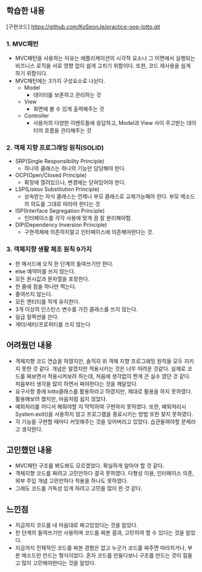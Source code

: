 ## 학습한 내용

[구현코드] https://github.com/KoSeonJe/practice-oop-lotto.git

### 1. MVC패턴

- MVC패턴을 사용하는 이유는 애플리케이션의 시각적 요소나 그 이면에서 실행되는 비즈니스 로직을 서로 영향 없이 쉽게 고치기 위함이다. 또한, 코드 재사용을 쉽게 하기 위함이다.
- MVC패턴에는 3가지 구성요소로 나뉜다.
  - Model
    - 데이터를 보존하고 관리하는 것
  - View
    - 화면에 볼 수 있게 출력해주는 것
  - Controller
    - 사용자의 다양한 이벤트들에 응답하고, Model과 View 사이 주고받는 데이터의 흐름을 관리해주는 것

### 2. 객체 지향 프로그래밍 원칙(SOLID)

- SRP(Single Responsibility Principle)
  - 하나의 클래스는 하나의 기능만 담당해야 한다.
- OCP(Open/Closed Principle)
  - 확장에 열려있으나, 변경에는 닫혀있어야 한다.
- LSP(Liskov Substitution Principle)
  - 상속받는 자식 클래스는 언제나 부모 클래스로 교체가능해야 한다. 부모 메소드의 의도를 그대로 따라야 한다는 것
- ISP(Interface Segregation Principle)
  - 인터페이스를 각각 사용에 맞게 끔 잘 분리해야함.
- DIP(Dependency Inversion Principle)
  - 구현객체에 의존하지말고 인터페이스에 의존해야한다는 것.

### 3. 객체지향 생활 체조 원칙 9가지

- 한 메서드에 오직 한 단계의 들여쓰기만 한다.
- else 예약어를 쓰지 않는다.
- 모든 원시값과 문자열을 포장한다.
- 한 줄에 점을 하나만 찍는다.
- 줄여쓰지 않는다.
- 모든 엔티티를 작게 유지한다.
- 3개 이상의 인스턴스 변수를 가진 클래스를 쓰지 않는다.
- 일급 컬렉션을 쓴다.
- 게터/세터/프로퍼티를 쓰지 않는다

## 어려웠던 내용

- 객체지향 코드 연습을 하였지만, 솔직히 위 객체 지향 프로그래밍 원칙들 모두 지키지 못한 것 같다. 개념은 알겠지만 적용시키는 것은 너무 어려운 것같다. 실제로 코드를 짜보면서 적용시켜보려 하는데, 처음에 생각없이 짠게 큰 실수 였던 것 같다. 처음부터 생각을 많이 하면서 짜야한다는 것을 깨달았다.
- 요구사항 중에 lotto클래스를 활용하라고 하였지만, 제대로 활용을 하지 못하였다. 활용해보려 했지만, 마음처럼 쉽지 않았다.
- 예외처리를 어디서 해줘야할 지 막막하여 구현하지 못하였다. 또한, 예외처리시 System.exit()을 사용하지 않고 프로그램을 종료시키는 방법 또한 찾지 못하였다.
- 각 기능을 구현할 때마다 커밋해주는 것을 잊어버리고 있었다. 습관들여야할 문제라고 생각한다.

## 고민했던 내용

- MVC패턴 구조를 봐도봐도 모르겠었다. 확실하게 알아야 할 것 같다.
- 객체지향 코드를 짜려고 고민만하다 결국 못하였다. 다형성 이용, 인터페이스 의존, 외부 주입 개념 고민만하다 적용을 하나도 못하였다.
- 그래도 코드를 가독성 있게 하려고 고민을 많이 한 것 같다.

## 느낀점

- 지금까지 코드를 내 마음대로 짜고있었다는 것을 알았다.
- 한 단계의 들여쓰기만 사용하며 코드를 짜본 결과, 고민하여 할 수 있다는 것을 알았다.
- 지금까지 전체적인 코드를 짜본 경험은 없고 누군가 코드를 짜주면 따라치거나, 부분 메소드만 만드는 형식이었다. 혼자 코드를 만들다보니 구조를 만드는 것이 힘들고 많이 고민해야한다는 것을 알았다.
